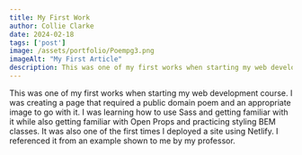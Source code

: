 ```yaml
---
title: My First Work
author: Collie Clarke
date: 2024-02-18
tags: ['post']
image: /assets/portfolio/Poempg3.png
imageAlt: "My First Article"
description: This was one of my first works when starting my web development course. I was creating a page that required a public domain poem and an appropriate image to go with it.
---
```


This was one of my first works when starting my web development course. I was creating a page that required a public domain poem and an appropriate image to go with it. I was learning how to use Sass and getting familiar with it while also getting familiar with Open Props and practicing styling BEM classes. It was also one of the first times I deployed a site using Netlify. I referenced it from an example shown to me by my professor.  
